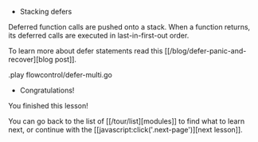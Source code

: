 * Stacking defers

Deferred function calls are pushed onto a stack. When a function returns, its
deferred calls are executed in last-in-first-out order.

To learn more about defer statements read this
[[/blog/defer-panic-and-recover][blog post]].

.play flowcontrol/defer-multi.go

* Congratulations!

You finished this lesson!

You can go back to the list of [[/tour/list][modules]] to find what to learn next, or continue with the [[javascript:click('.next-page')][next lesson]].

